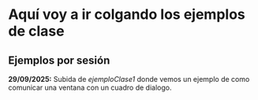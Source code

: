 # Aquí voy a ir colgando los ejemplos de clase

## Ejemplos por sesión
**29/09/2025:** Subida de *ejemploClase1* donde vemos un ejemplo de como comunicar una ventana con un cuadro de dialogo. 